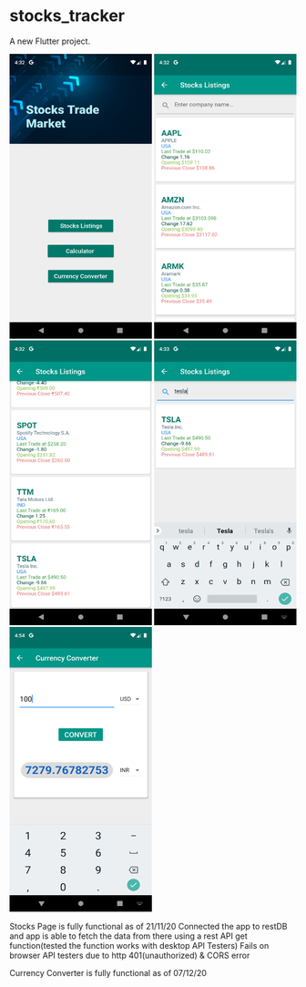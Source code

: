 # stocks_tracker

A new Flutter project.

<img src="https://github.com/Ln8plus/miniature-chainsaw/blob/main/Screenshot_1613646169.png"   width="250" height="500">
<img src ="https://github.com/Ln8plus/miniature-chainsaw/blob/main/Screenshot_1613646176.png"  width="250" height="500">
<img src ="https://github.com/Ln8plus/miniature-chainsaw/blob/main/Screenshot_1613646180.png"  width="250" height="500">
<img src ="https://github.com/Ln8plus/miniature-chainsaw/blob/main/Screenshot_1613646189.png"  width="250" height="500">
<img src ="https://github.com/Ln8plus/miniature-chainsaw/blob/main/Screenshot_1613647441.png"  width="250" height="500">

Stocks Page is fully functional as of 21/11/20
Connected the app to restDB and app is able to fetch the data from
there using a rest API get function(tested the function works with desktop API Testers)
Fails on browser API testers due to http 401(unauthorized) & CORS error


Currency Converter is fully functional as of 07/12/20




